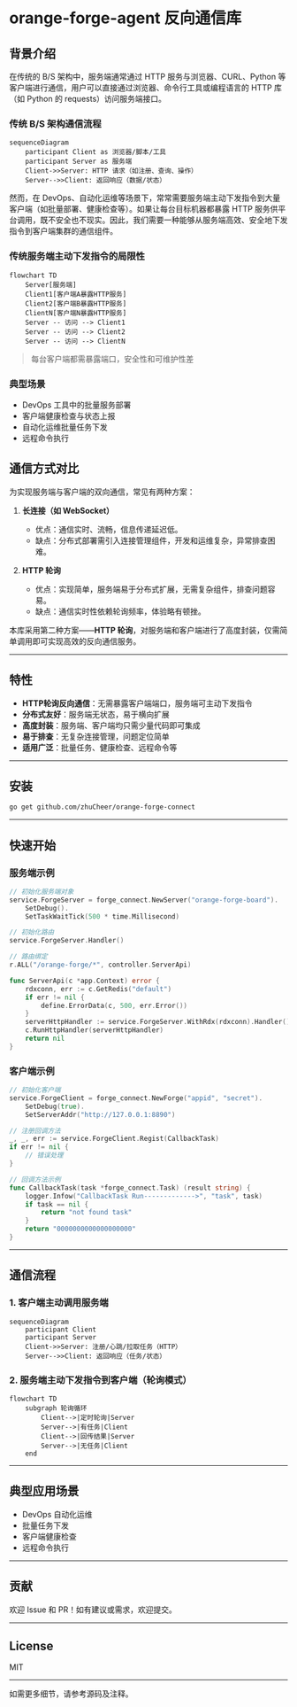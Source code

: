 # orange-forge-agent 反向通信库

## 背景介绍

在传统的 B/S 架构中，服务端通常通过 HTTP 服务与浏览器、CURL、Python 等客户端进行通信，用户可以直接通过浏览器、命令行工具或编程语言的 HTTP 库（如 Python 的 requests）访问服务端接口。

### 传统 B/S 架构通信流程

```mermaid
sequenceDiagram
    participant Client as 浏览器/脚本/工具
    participant Server as 服务端
    Client->>Server: HTTP 请求（如注册、查询、操作）
    Server-->>Client: 返回响应（数据/状态）
```

然而，在 DevOps、自动化运维等场景下，常常需要服务端主动下发指令到大量客户端（如批量部署、健康检查等）。如果让每台目标机器都暴露 HTTP 服务供平台调用，既不安全也不现实。因此，我们需要一种能够从服务端高效、安全地下发指令到客户端集群的通信组件。

### 传统服务端主动下发指令的局限性

```mermaid
flowchart TD
    Server[服务端]
    Client1[客户端A暴露HTTP服务]
    Client2[客户端B暴露HTTP服务]
    ClientN[客户端N暴露HTTP服务]
    Server -- 访问 --> Client1
    Server -- 访问 --> Client2
    Server -- 访问 --> ClientN
```

> 每台客户端都需暴露端口，安全性和可维护性差

### 典型场景
- DevOps 工具中的批量服务部署
- 客户端健康检查与状态上报
- 自动化运维批量任务下发
- 远程命令执行

## 通信方式对比

为实现服务端与客户端的双向通信，常见有两种方案：

1. **长连接（如 WebSocket）**
   - 优点：通信实时、流畅，信息传递延迟低。
   - 缺点：分布式部署需引入连接管理组件，开发和运维复杂，异常排查困难。

2. **HTTP 轮询**
   - 优点：实现简单，服务端易于分布式扩展，无需复杂组件，排查问题容易。
   - 缺点：通信实时性依赖轮询频率，体验略有顿挫。

本库采用第二种方案——**HTTP 轮询**，对服务端和客户端进行了高度封装，仅需简单调用即可实现高效的反向通信服务。

---

## 特性

- **HTTP轮询反向通信**：无需暴露客户端端口，服务端可主动下发指令
- **分布式友好**：服务端无状态，易于横向扩展
- **高度封装**：服务端、客户端均只需少量代码即可集成
- **易于排查**：无复杂连接管理，问题定位简单
- **适用广泛**：批量任务、健康检查、远程命令等

---

## 安装

```bash
go get github.com/zhuCheer/orange-forge-connect
```

---

## 快速开始

### 服务端示例

```go
// 初始化服务端对象
service.ForgeServer = forge_connect.NewServer("orange-forge-board").
    SetDebug().
    SetTaskWaitTick(500 * time.Millisecond)

// 初始化路由
service.ForgeServer.Handler()
```

```go
// 路由绑定
r.ALL("/orange-forge/*", controller.ServerApi)

func ServerApi(c *app.Context) error {
    rdxconn, err := c.GetRedis("default")
    if err != nil {
        define.ErrorData(c, 500, err.Error())
    }
    serverHttpHandler := service.ForgeServer.WithRdx(rdxconn).Handler()
    c.RunHttpHandler(serverHttpHandler)
    return nil
}
```

### 客户端示例

```go
// 初始化客户端
service.ForgeClient = forge_connect.NewForge("appid", "secret").
    SetDebug(true).
    SetServerAddr("http://127.0.0.1:8890")

// 注册回调方法
_, _, err := service.ForgeClient.Regist(CallbackTask)
if err != nil {
    // 错误处理
}

// 回调方法示例
func CallbackTask(task *forge_connect.Task) (result string) {
    logger.Infow("CallbackTask Run------------->", "task", task)
    if task == nil {
        return "not found task"
    }
    return "0000000000000000000"
}
```

---

## 通信流程

### 1. 客户端主动调用服务端

```mermaid
sequenceDiagram
    participant Client
    participant Server
    Client->>Server: 注册/心跳/拉取任务（HTTP）
    Server-->>Client: 返回响应（任务/状态）
```

### 2. 服务端主动下发指令到客户端（轮询模式）

```mermaid
flowchart TD
    subgraph 轮询循环
        Client-->|定时轮询|Server
        Server-->|有任务|Client
        Client-->|回传结果|Server
        Server-->|无任务|Client
    end
```

---

## 典型应用场景

- DevOps 自动化运维
- 批量任务下发
- 客户端健康检查
- 远程命令执行

---

## 贡献

欢迎 Issue 和 PR！如有建议或需求，欢迎提交。

---

## License

MIT

---

如需更多细节，请参考源码及注释。

